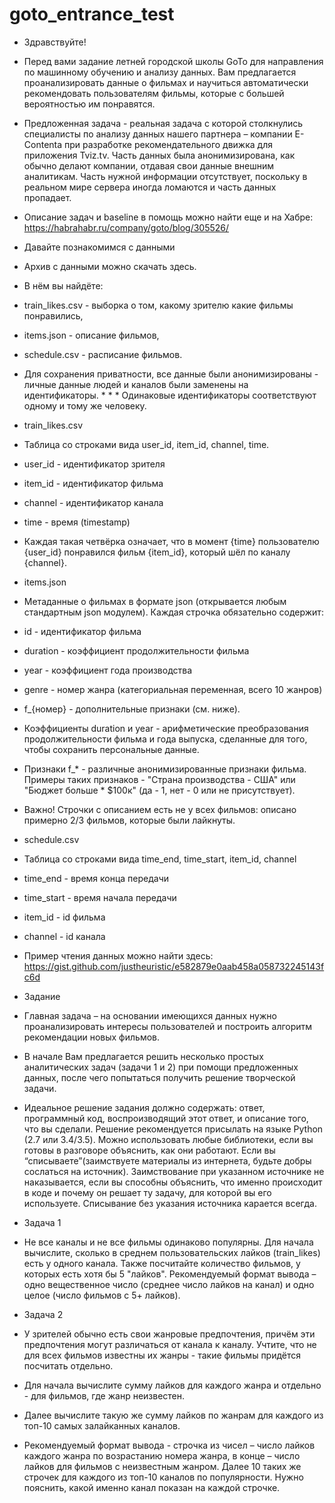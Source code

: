 # goto_entrance_test

* Здравствуйте!
* Перед вами задание летней городской школы GoTo для направления по машинному обучению и анализу данных. Вам предлагается проанализировать данные о фильмах и научиться автоматически рекомендовать пользователям фильмы, которые с большей вероятностью им понравятся.
* Предложенная задача - реальная задача с которой столкнулись специалисты по анализу данных нашего партнера – компании E-Contenta при разработке рекомендательного движка для приложения Tviz.tv. Часть данных была анонимизирована, как обычно делают компании, отдавая свои данные внешним аналитикам. Часть нужной информации отсутствует, поскольку в реальном мире сервера иногда ломаются и часть данных пропадает.
* Описание задач и baseline в помощь можно найти еще и на Хабре: https://habrahabr.ru/company/goto/blog/305526/
* Давайте познакомимся с данными
* Архив с данными можно скачать здесь.
* В нём вы найдёте:
* train_likes.csv - выборка о том, какому зрителю какие фильмы понравились,
* items.json - описание фильмов,
* schedule.csv - расписание фильмов.
* Для сохранения приватности, все данные были анонимизированы - личные данные людей и каналов были заменены на идентификаторы. * * * Одинаковые идентификаторы соответствуют одному и тому же человеку.
* train_likes.csv
* Таблица со строками вида user_id, item_id, channel, time.
* user_id - идентификатор зрителя
* item_id - идентификатор фильма
* channel - идентификатор канала
* time - время (timestamp)
* Каждая такая четвёрка означает, что в момент {time} пользователю {user_id} понравился фильм {item_id}, который шёл по каналу {channel}.
* items.json
* Метаданные о фильмах в формате json (открывается любым стандартным json модулем). Каждая строчка обязательно содержит:
* id - идентификатор фильма
* duration - коэффициент продолжительности фильма
* year - коэффициент года производства
* genre - номер жанра (категориальная переменная, всего 10 жанров)
* f_{номер} - дополнительные признаки (см. ниже).
* Коэффициенты duration и year - арифметические преобразования продолжительности фильма и года выпуска, сделанные для того, чтобы сохранить персональные данные.
* Признаки f_* - различные анонимизированные признаки фильма. Примеры таких признаков - "Страна производства - США" или "Бюджет больше * $100к" (да - 1, нет - 0 или не присутствует).
* Важно! Строчки с описанием есть не у всех фильмов: описано примерно 2/3 фильмов, которые были лайкнуты.
* schedule.csv
* Таблица со строками вида time_end, time_start, item_id, channel
* time_end - время конца передачи
* time_start - время начала передачи
* item_id - id фильма
* channel - id канала
* Пример чтения данных можно найти здесь: https://gist.github.com/justheuristic/e582879e0aab458a058732245143fc6d
* Задание
* Главная задача – на основании имеющихся данных нужно проанализировать интересы пользователей и построить алгоритм рекомендации новых фильмов.
* В начале Вам предлагается решить несколько простых аналитических задач (задачи 1 и 2) при помощи предложенных данных, после чего попытаться получить решение творческой задачи.
* Идеальное решение задания должно содержать: ответ, программный код, воспроизводящий этот ответ, и описание того, что вы сделали. Решение рекомендуется присылать на языке Python (2.7 или 3.4/3.5). Можно использовать любые библиотеки, если вы готовы в разговоре объяснить, как они работают. Если вы “списываете”(заимствуете материалы из интернета, будьте добры сослаться на источник). Заимствование при указанном источнике не наказывается, если вы способны объяснить, что именно происходит в коде и почему он решает ту задачу, для которой вы его используете. Списывание без указания источника карается всегда.

* Задача 1
* Не все каналы и не все фильмы одинаково популярны. Для начала вычислите, сколько в среднем пользовательских лайков (train_likes) есть у одного канала. Также посчитайте количество фильмов, у которых есть хотя бы 5 "лайков".
Рекомендуемый формат вывода – одно вещественное число (среднее число лайков на канал) и одно целое (число фильмов с 5+ лайков).
* Задача 2
* У зрителей обычно есть свои жанровые предпочтения, причём эти предпочтения могут различаться от канала к каналу. Учтите, что не для всех фильмов известны их жанры - такие фильмы придётся посчитать отдельно.
* Для начала вычислите сумму лайков для каждого жанра и отдельно - для фильмов, где жанр неизвестен.
* Далее вычислите такую же сумму лайков по жанрам для каждого из топ-10 самых залайканных каналов.
* Рекомендуемый формат вывода - строчка из чисел – число лайков каждого жанра по возрастанию номера жанра, в конце – число лайков для фильмов с неизвестным жанром. Далее 10 таких же строчек для каждого из топ-10 каналов по популярности. Нужно пояснить, какой именно канал показан на каждой строчке.

